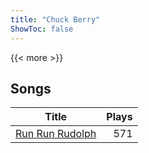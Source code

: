 ```yaml
---
title: "Chuck Berry"
ShowToc: false
---
```


{{< more >}}

## Songs
Title | Plays 
----- | -----: 
[Run Run Rudolph](/songs/run-run-rudolph) | 571

